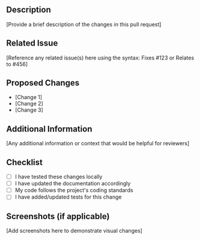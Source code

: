 ## Description
[Provide a brief description of the changes in this pull request]

## Related Issue
[Reference any related issue(s) here using the syntax: Fixes #123 or Relates to #456]

## Proposed Changes
- [Change 1]
- [Change 2]
- [Change 3]

## Additional Information
[Any additional information or context that would be helpful for reviewers]

## Checklist
- [ ] I have tested these changes locally
- [ ] I have updated the documentation accordingly
- [ ] My code follows the project's coding standards
- [ ] I have added/updated tests for this change

## Screenshots (if applicable)
[Add screenshots here to demonstrate visual changes]
